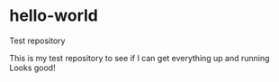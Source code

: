 # hello-world
Test repository

This is my test repository to see if I can get everything up and running
Looks good!

